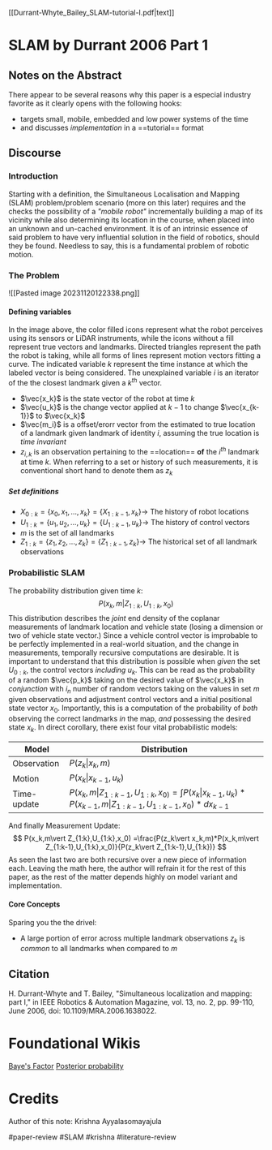 [[Durrant-Whyte_Bailey_SLAM-tutorial-I.pdf|text]]
# SLAM by Durrant 2006 Part 1
## Notes on the Abstract
There appear to be several reasons why this paper is a especial industry favorite as it clearly opens with the following hooks:
- targets small, mobile, embedded and low power systems of the time
- and discusses *implementation* in a ==tutorial== format

## Discourse
### Introduction
Starting with a definition, the Simultaneous Localisation and Mapping (SLAM) problem/problem scenario (more on this later) requires and the checks the possibility of a *"mobile robot"* incrementally building a map of its vicinity while also determining its location in the course, when placed into an unknown and un-cached environment. It is of an intrinsic essence of said problem to have very influential solution in the field of robotics, should they be found. Needless to say, this is a fundamental problem of robotic motion.

### The Problem
![[Pasted image 20231120122338.png]]
#### Defining variables
In the image above, the color filled icons represent what the robot perceives using its sensors or LiDAR instruments, while the icons without a fill represent true vectors and landmarks. Directed triangles represent the path the robot is taking, while all forms of lines represent motion vectors fitting a curve. The indicated variable $k$ represent the time instance at which the labeled vector is being considered. The unexplained variable $i$ is an iterator of the the closest landmark given a $k^{th}$ vector.

- $\vec{x_k}$ is the state vector of the robot at time $k$
- $\vec{u_k}$ is the change vector applied at $k-1$ to change $\vec{x_{k-1}}$ to $\vec{x_k}$
- $\vec{m_i}$ is a offset/erorr vector from the estimated to true location of a landmark given landmark of identity $i$, assuming the true location is *time invariant*
- $z_{i,k}$ is an observation pertaining to the ==location== **of** the $i^{th}$ landmark at time $k$. When referring to a set or history of such measurements, it is conventional short hand to denote them as $z_k$
##### Set definitions
- $X_{0:k} = {\lbrace x_0,x_1,...,x_k \rbrace}= {\lbrace X_{1:k-1},x_k \rbrace} \rightarrow$ The history of robot locations
- $U_{1:k} = {\lbrace u_1,u_2,...,u_k \rbrace}= {\lbrace U_{1:k-1},u_k \rbrace} \rightarrow$ The history of control vectors
- $m$ is the set of all landmarks
- $Z_{1:k} = {\lbrace z_1,z_2,...,z_k \rbrace}= {\lbrace Z_{1:k-1},z_k \rbrace} \rightarrow$ The historical set of all landmark observations

### Probabilistic SLAM
The probability distribution given time $k$:
$$
P(x_{k},m \vert Z_{1:k},U_{1:k},x_0)
$$
This distribution describes the *joint* end density of the coplanar measurements of landmark location and vehicle state (losing a dimension or two of vehicle state vector.) Since a vehicle control vector is improbable to be perfectly implemented in a real-world situation, and the change in measurements, temporally recursive computations are desirable. 
It is important to understand that this distribution is possible when *given* the set $U_{0:k}$, the control vectors *including* $u_{k}$. This can be read as the probability of a random $\vec{p_k}$ taking on the desired value of $\vec{x_k}$ in *conjunction* with $i_n$ number of random vectors taking on the values in set $m$ given observations and adjustment control vectors and a initial positional state vector $x_0$. Importantly, this is a computation of the probability of *both* observing the correct landmarks *in* the map, *and* possessing the desired state $x_k$.
In direct corollary, there exist four vital probabilistic models:

Model | Distribution 
-- | -- 
Observation | $P(z_{k}\vert x_k,m)$
Motion | $P(x_{k}\vert x_{k-1},u_k)$
Time-update | $P(x_k,m\vert Z_{1:k-1},U_{1:k},x_{0)}=\int{P(x_k\vert x_{k-1},u_k)}*{P(x_{k-1},m\vert Z_{1:k-1},U_{1:k-1},x_0)}*dx_{k-1}$
And finally Measurement Update:
$$
P(x_k,m\vert Z_{1:k},U_{1:k},x_0)
=\frac{P(z_k\vert x_k,m)*P(x_k,m\vert Z_{1:k-1},U_{1:k},x_0)}{P(z_k\vert Z_{1:k-1},U_{1:k})}
$$
As seen the last two are both recursive over a new piece of information each. Leaving the math here, the author will refrain it for the rest of this paper, as the rest of the matter depends highly on model variant and implementation. 
#### Core Concepts
Sparing you the the drivel:
- A large portion of error across multiple landmark observations $z_k$ is *common* to all landmarks when compared to $m$

## Citation
H. Durrant-Whyte and T. Bailey, "Simultaneous localization and mapping: part I," in IEEE Robotics & Automation Magazine, vol. 13, no. 2, pp. 99-110, June 2006, doi: 10.1109/MRA.2006.1638022.

# Foundational Wikis
[Baye's Factor](https://en.wikipedia.org/wiki/Bayes_factor)
[Posterior probability](https://en.wikipedia.org/wiki/Posterior_probability)
# Credits
Author of this note: Krishna Ayyalasomayajula

#paper-review #SLAM #krishna #literature-review